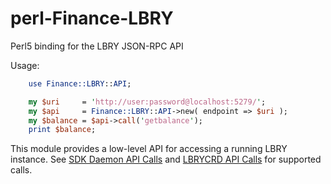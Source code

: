 # perl-Finance-LBRY
Perl5 binding for the LBRY JSON-RPC API

Usage:

```perl
	use Finance::LBRY::API;

	my $uri     = 'http://user:password@localhost:5279/';
	my $api     = Finance::LBRY::API->new( endpoint => $uri );
	my $balance = $api->call('getbalance');
	print $balance;
```

This module provides a low-level API for accessing a running LBRY 
instance.
See [SDK Daemon API Calls](https://lbry.tech/api/sdk) and 
[LBRYCRD API Calls](https://lbry.tech/api/blockchain) 
for supported calls.
